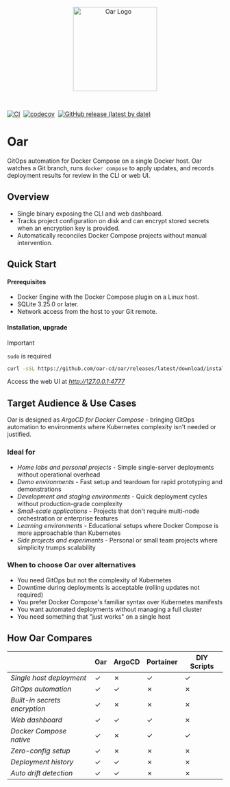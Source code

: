 <p align="center">
  <img src="web/assets/icons/logo.svg" alt="Oar Logo" width="196" height="196">
</p>
<br>

[![CI](https://github.com/oar-cd/oar/actions/workflows/ci.yml/badge.svg)](https://github.com/oar-cd/oar/actions/workflows/ci.yml)&nbsp;
[![codecov](https://codecov.io/gh/oar-cd/oar/graph/badge.svg?token=N1Dyy2nFt5)](https://codecov.io/gh/oar-cd/oar)&nbsp;
[![GitHub release (latest by date)](https://img.shields.io/github/v/release/oar-cd/oar)](https://github.com/oar-cd/oar/releases/latest)

# Oar

GitOps automation for Docker Compose on a single Docker host. Oar watches a Git branch, runs `docker compose` to apply updates, and records deployment results for review in the CLI or web UI.

## Overview

- Single binary exposing the CLI and web dashboard.
- Tracks project configuration on disk and can encrypt stored secrets when an encryption key is provided.
- Automatically reconciles Docker Compose projects without manual intervention.

## Quick Start

#### Prerequisites

- Docker Engine with the Docker Compose plugin on a Linux host.
- SQLite 3.25.0 or later.
- Network access from the host to your Git remote.

#### Installation, upgrade

> [!IMPORTANT]
> `sudo` is required

```bash
curl -sSL https://github.com/oar-cd/oar/releases/latest/download/install.sh | bash
```

Access the web UI at *http://127.0.0.1:4777*

## Target Audience & Use Cases

Oar is designed as *ArgoCD for Docker Compose* - bringing GitOps automation to environments where Kubernetes complexity isn't needed or justified.

### Ideal for

- *Home labs and personal projects* - Simple single-server deployments without operational overhead
- *Demo environments* - Fast setup and teardown for rapid prototyping and demonstrations
- *Development and staging environments* - Quick deployment cycles without production-grade complexity
- *Small-scale applications* - Projects that don't require multi-node orchestration or enterprise features
- *Learning environments* - Educational setups where Docker Compose is more approachable than Kubernetes
- *Side projects and experiments* - Personal or small team projects where simplicity trumps scalability

### When to choose Oar over alternatives

- You need GitOps but not the complexity of Kubernetes
- Downtime during deployments is acceptable (rolling updates not required)
- You prefer Docker Compose's familiar syntax over Kubernetes manifests
- You want automated deployments without managing a full cluster
- You need something that "just works" on a single host

## How Oar Compares

|                               | Oar | ArgoCD | Portainer | DIY Scripts |
|-------------------------------|-----|--------|-----------|-------------|
| *Single host deployment*      | ✓   | ✗      | ✓         | ✓           |
| *GitOps automation*           | ✓   | ✓      | ✗         | ✗           |
| *Built-in secrets encryption* | ✓   | ✗      | ✗         | ✗           |
| *Web dashboard*               | ✓   | ✓      | ✓         | ✗           |
| *Docker Compose native*       | ✓   | ✗      | ✓         | ✓           |
| *Zero-config setup*           | ✓   | ✗      | ✗         | ✗           |
| *Deployment history*          | ✓   | ✓      | ✗         | ✗           |
| *Auto drift detection*        | ✓   | ✓      | ✗         | ✗           |
